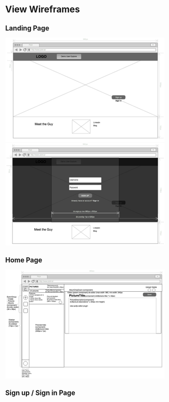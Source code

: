 # View Wireframes

## Landing Page
![landing_page]
![sign_up]

## Home Page
![pic_index]

## Sign up / Sign in Page
[landing_page]: ./wireframes/landing_page.png
[sign_up]: ./wireframes/sign_up.png
[pic_index]: ./wireframes/picture_index.png